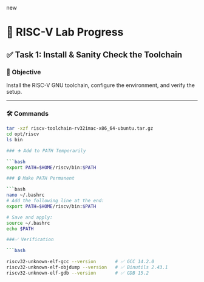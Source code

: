 new

# 🚀 RISC-V Lab Progress

## ✅ Task 1: Install & Sanity Check the Toolchain

### 🎯 Objective  
Install the RISC-V GNU toolchain, configure the environment, and verify the setup.

---

### 🛠️ Commands

```bash
tar -xzf riscv-toolchain-rv32imac-x86_64-ubuntu.tar.gz
cd opt/riscv
ls bin

### ➕ Add to PATH Temporarily

```bash
export PATH=$HOME/riscv/bin:$PATH

### 🔒 Make PATH Permanent

```bash
nano ~/.bashrc
# Add the following line at the end:
export PATH=$HOME/riscv/bin:$PATH

# Save and apply:
source ~/.bashrc
echo $PATH

###✅ Verification

```bash

riscv32-unknown-elf-gcc --version       # ✅ GCC 14.2.0
riscv32-unknown-elf-objdump --version   # ✅ Binutils 2.43.1
riscv32-unknown-elf-gdb --version       # ✅ GDB 15.2